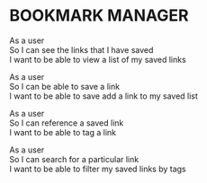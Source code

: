 # BOOKMARK MANAGER


As a user <br />
So I can see the links that I have saved <br />
I want to be able to view a list of my saved links <br />

As a user <br />
So I can be able to save a link <br />
I want to be able to save add a link to my saved list <br />

As a user <br />
So I can reference a saved link <br />
I want to be able to tag a link <br />

As a user <br />
So I can search for a particular link <br />
I want to be able to filter my saved links by tags <br />
